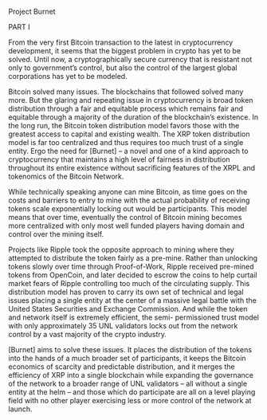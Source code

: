 Project Burnet

PART I

From the very first Bitcoin transaction to the latest in cryptocurrency
development, it seems that the biggest problem in crypto has yet to be solved. Until
now, a cryptographically secure currency that is resistant not only to government’s
control, but also the control of the largest global corporations has yet to be modeled.
  
Bitcoin solved many issues. The blockchains that followed solved many more.
But the glaring and repeating issue in cryptocurrency is broad token distribution
through a fair and equitable process which remains fair and equitable through a
majority of the duration of the blockchain’s existence. In the long run, the Bitcoin
token distribution model favors those with the greatest access to capital and existing
wealth. The XRP token distribution model is far too centralized and thus requires too
much trust of a single entity. Ergo the need for [Burnet] – a novel and one of a kind
approach to cryptocurrency that maintains a high level of fairness in distribution
throughout its entire existence without sacrificing features of the XRPL and
tokenomics of the Bitcoin Network.
    
While technically speaking anyone can mine Bitcoin, as time goes on the costs
and barriers to entry to mine with the actual probability of receiving tokens scale
exponentially locking out would be participants. This model means that over time,
eventually the control of Bitcoin mining becomes more centralized with only most
well funded players having domain and control over the mining itself.
    
Projects like Ripple took the opposite approach to mining where they
attempted to distribute the token fairly as a pre-mine. Rather than unlocking tokens
slowly over time through Proof-of-Work, Ripple received pre-mined tokens from
OpenCoin, and later decided to escrow the coins to help curtail market fears of
Ripple controlling too much of the circulating supply. This distribution model has
proven to carry its own set of technical and legal issues placing a single entity at the
center of a massive legal battle with the United States Securities and Exchange
Commission. And while the token and network itself is extremely efficient, the semi-
permissioned trust model with only approximately 35 UNL validators locks out from
the network control by a vast majority of the crypto industry.
 
[Burnet] aims to solve these issues. It places the distribution of the tokens into
the hands of a much broader set of participants, it keeps the Bitcoin economics of
scarcity and predictable distribution, and it merges the efficiency of XRP into a single
blockchain while expanding the governance of the network to a broader range of
UNL validators – all without a single entity at the helm – and those which do
participate are all on a level playing field with no other player exercising less or
more control of the network at launch.
